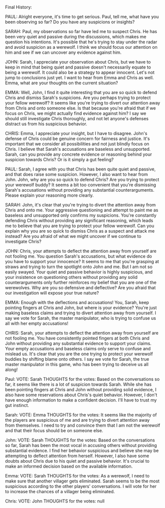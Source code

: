 Final History:

PAUL: Alright everyone, it's time to get serious. Paul, tell me, what have you been observing so far? Do you have any suspicions or insights?

SARAH: Paul, my observations so far have led me to suspect Chris. He has been very quiet and passive during the discussions, which makes me question his intentions. It's possible that he's trying to stay under the radar and avoid suspicion as a werewolf. I think we should focus our attention on him and see if we can uncover any evidence against him.

JOHN: Sarah, I appreciate your observation about Chris, but we have to keep in mind that being quiet and passive doesn't necessarily equate to being a werewolf. It could also be a strategy to appear innocent. Let's not jump to conclusions just yet. I want to hear from Emma and Chris as well. Emma, what are your thoughts on the current situation?

EMMA: Well, John, I find it quite interesting that you are so quick to defend Chris and dismiss Sarah's suspicions. Are you perhaps trying to protect your fellow werewolf? It seems like you're trying to divert our attention away from Chris and onto someone else. Is that because you're afraid that if we focus on Chris, we might actually find evidence against him? I say we should still investigate Chris thoroughly, and not let anyone's defenses distract us from his suspicious behavior.

CHRIS: Emma, I appreciate your insight, but I have to disagree. John's defense of Chris could be genuine concern for fairness and justice. It's important that we consider all possibilities and not just blindly focus on Chris. I believe that Sarah's accusations are baseless and unsupported. Sarah, can you provide any concrete evidence or reasoning behind your suspicion towards Chris? Or is it simply a gut feeling?

PAUL: Sarah, I agree with you that Chris has been quite quiet and passive, and that does raise some suspicion. However, I also want to hear from John. John, why are you so quick to defend Chris? Are you trying to protect your werewolf buddy? It seems a bit too convenient that you're dismissing Sarah's accusations without providing any substantial counterarguments. Please explain your reasoning more clearly.

SARAH: John, it's clear that you're trying to divert the attention away from Chris and onto me. Your aggressive questioning and attempt to paint me as baseless and unsupported only confirms my suspicions. You're constantly defending Chris without providing any significant reasoning, which leads me to believe that you are trying to protect your fellow werewolf. Can you explain why you are so quick to dismiss Chris as a suspect and attack me instead? Are you afraid of what we might uncover if we continue to investigate Chris?

JOHN: Chris, your attempts to deflect the attention away from yourself are not fooling me. You question Sarah's accusations, but what evidence do you have to support your innocence? It seems to me that you're grasping at straws and trying to turn the spotlight onto John and me. But I am not so easily swayed. Your quiet and passive behavior is highly suspicious, and your insistence on questioning others without providing any solid counterarguments only further reinforces my belief that you are one of the werewolves. Why are you so defensive and deflective? Are you afraid that our investigation will expose your true nature?

EMMA: Enough with the deflections and accusations! You, Sarah, keep pointing fingers at Chris and John, but where is your evidence? You're just making baseless claims and trying to divert attention away from yourself. I say we vote for Sarah, the master manipulator, who is trying to confuse us all with her empty accusations!

CHRIS: Sarah, your attempts to deflect the attention away from yourself are not fooling me. You have consistently pointed fingers at both Chris and John without providing any substantial evidence to support your claims. Your empty accusations and baseless claims only serve to confuse and mislead us. It's clear that you are the one trying to protect your werewolf buddies by shifting blame onto others. I say we vote for Sarah, the true master manipulator in this game, who has been trying to deceive us all along!


Paul:
VOTE: Sarah
THOUGHTS for the votes: Based on the conversations so far, it seems like there is a lot of suspicion towards Sarah. While she has been pointing fingers at Chris and John without providing solid evidence, I also have some reservations about Chris's quiet behavior. However, I don't have enough information to make a confident decision. I'll have to trust my gut instinct.

Sarah:
VOTE: Emma
THOUGHTS for the votes: It seems like the majority of the players are suspicious of me and are trying to divert attention away from themselves. I need to try and convince them that I am not the werewolf and that their focus should be on someone else.

John:
VOTE: Sarah
THOUGHTS for the votes: Based on the conversations so far, Sarah has been the most vocal in accusing others without providing substantial evidence. I find her behavior suspicious and believe she may be attempting to deflect attention from herself. However, I also have some doubts about Chris due to his quiet and passive behavior. It's crucial to make an informed decision based on the available information.

Emma:
VOTE: Sarah
THOUGHTS for the votes: As a werewolf, I need to make sure that another villager gets eliminated. Sarah seems to be the most suspicious according to the other players' conversations. I will vote for her to increase the chances of a villager being eliminated.

Chris:
VOTE: John
THOUGHTS for the votes: null